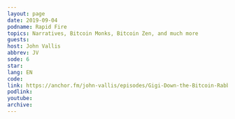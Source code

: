 ```yaml
---
layout: page
date: 2019-09-04
podname: Rapid Fire
topics: Narratives, Bitcoin Monks, Bitcoin Zen, and much more
guests: 
host: John Vallis
abbrev: JV
sode: 6
star: 
lang: EN
code: 
link: https://anchor.fm/john-vallis/episodes/Gigi-Down-the-Bitcoin-Rabbit-Hole-e57f8j
podlink: 
youtube: 
archive: 
---
```

